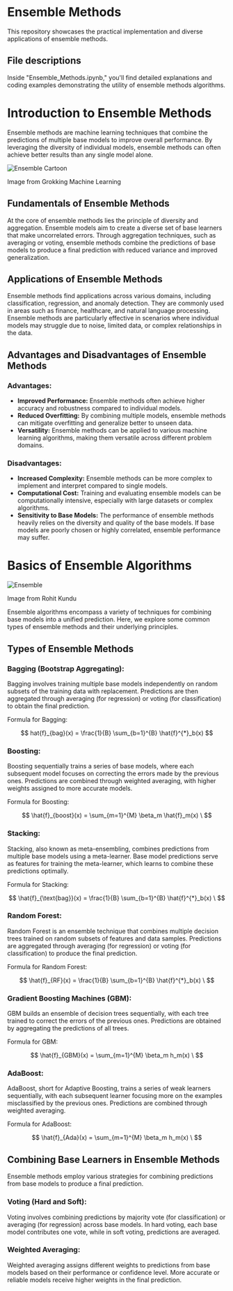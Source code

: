# Ensemble Methods

This repository showcases the practical implementation and diverse applications of ensemble methods.

## File descriptions
Inside "Ensemble_Methods.ipynb," you'll find detailed explanations and coding examples demonstrating the utility of ensemble methods algorithms.

# Introduction to Ensemble Methods

Ensemble methods are machine learning techniques that combine the predictions of multiple base models to improve overall performance. By leveraging the diversity of individual models, ensemble methods can often achieve better results than any single model alone.

![Ensemble Cartoon](https://drek4537l1klr.cloudfront.net/serrano/v-15/Figures/image286.png)

Image from Grokking Machine Learning

## Fundamentals of Ensemble Methods

At the core of ensemble methods lies the principle of diversity and aggregation. Ensemble models aim to create a diverse set of base learners that make uncorrelated errors. Through aggregation techniques, such as averaging or voting, ensemble methods combine the predictions of base models to produce a final prediction with reduced variance and improved generalization.

## Applications of Ensemble Methods

Ensemble methods find applications across various domains, including classification, regression, and anomaly detection. They are commonly used in areas such as finance, healthcare, and natural language processing. Ensemble methods are particularly effective in scenarios where individual models may struggle due to noise, limited data, or complex relationships in the data.

## Advantages and Disadvantages of Ensemble Methods

### Advantages:

- **Improved Performance:** Ensemble methods often achieve higher accuracy and robustness compared to individual models.
- **Reduced Overfitting:** By combining multiple models, ensemble methods can mitigate overfitting and generalize better to unseen data.
- **Versatility:** Ensemble methods can be applied to various machine learning algorithms, making them versatile across different problem domains.

### Disadvantages:

- **Increased Complexity:** Ensemble methods can be more complex to implement and interpret compared to single models.
- **Computational Cost:** Training and evaluating ensemble models can be computationally intensive, especially with large datasets or complex algorithms.
- **Sensitivity to Base Models:** The performance of ensemble methods heavily relies on the diversity and quality of the base models. If base models are poorly chosen or highly correlated, ensemble performance may suffer.

# Basics of Ensemble Algorithms

![Ensemble](https://assets-global.website-files.com/5d7b77b063a9066d83e1209c/61f7bbd4e90cce440b88ea32_ensemble-learning.png)

Image from Rohit Kundu

Ensemble algorithms encompass a variety of techniques for combining base models into a unified prediction. Here, we explore some common types of ensemble methods and their underlying principles.

## Types of Ensemble Methods

### Bagging (Bootstrap Aggregating):

Bagging involves training multiple base models independently on random subsets of the training data with replacement. Predictions are then aggregated through averaging (for regression) or voting (for classification) to obtain the final prediction.

Formula for Bagging:

$$
hat{f}_{bag}(x) = \frac{1}{B} \sum_{b=1}^{B} \hat{f}^{*}_b(x)
$$

### Boosting:

Boosting sequentially trains a series of base models, where each subsequent model focuses on correcting the errors made by the previous ones. Predictions are combined through weighted averaging, with higher weights assigned to more accurate models.

Formula for Boosting:

$$
\hat{f}_{boost}(x) = \sum_{m=1}^{M} \beta_m \hat{f}_m(x) \
$$
### Stacking:

Stacking, also known as meta-ensembling, combines predictions from multiple base models using a meta-learner. Base model predictions serve as features for training the meta-learner, which learns to combine these predictions optimally.

Formula for Stacking:

$$
\hat{f}_{\text{bag}}(x) = \frac{1}{B} \sum_{b=1}^{B} \hat{f}^{*}_b(x) \
$$

### Random Forest:

Random Forest is an ensemble technique that combines multiple decision trees trained on random subsets of features and data samples. Predictions are aggregated through averaging (for regression) or voting (for classification) to produce the final prediction.

Formula for Random Forest:

$$
\hat{f}_{RF}(x) = \frac{1}{B} \sum_{b=1}^{B} \hat{f}^{*}_b(x) \
$$

### Gradient Boosting Machines (GBM):

GBM builds an ensemble of decision trees sequentially, with each tree trained to correct the errors of the previous ones. Predictions are obtained by aggregating the predictions of all trees.

Formula for GBM:

$$
\hat{f}_{GBM}(x) = \sum_{m=1}^{M} \beta_m h_m(x) \
$$

### AdaBoost:

AdaBoost, short for Adaptive Boosting, trains a series of weak learners sequentially, with each subsequent learner focusing more on the examples misclassified by the previous ones. Predictions are combined through weighted averaging.

Formula for AdaBoost:

$$
\hat{f}_{Ada}(x) = \sum_{m=1}^{M} \beta_m h_m(x) \
$$

## Combining Base Learners in Ensemble Methods

Ensemble methods employ various strategies for combining predictions from base models to produce a final prediction.

### Voting (Hard and Soft):

Voting involves combining predictions by majority vote (for classification) or averaging (for regression) across base models. In hard voting, each base model contributes one vote, while in soft voting, predictions are averaged.

### Weighted Averaging:

Weighted averaging assigns different weights to predictions from base models based on their performance or confidence level. More accurate or reliable models receive higher weights in the final prediction.

###
